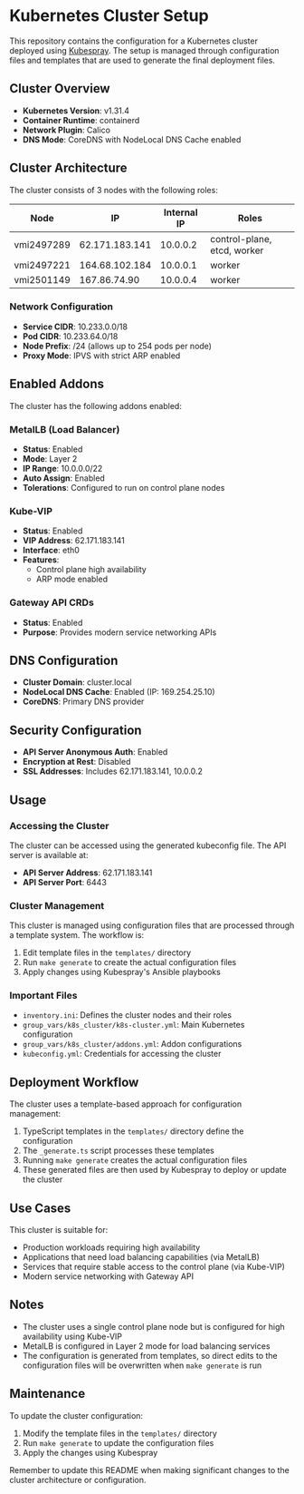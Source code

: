 # Kubernetes Cluster Setup

This repository contains the configuration for a Kubernetes cluster deployed using [Kubespray](https://github.com/kubernetes-sigs/kubespray). The setup is managed through configuration files and templates that are used to generate the final deployment files.

## Cluster Overview

- **Kubernetes Version**: v1.31.4
- **Container Runtime**: containerd
- **Network Plugin**: Calico
- **DNS Mode**: CoreDNS with NodeLocal DNS Cache enabled

## Cluster Architecture

The cluster consists of 3 nodes with the following roles:

| Node        | IP              | Internal IP | Roles                           |
|-------------|-----------------|------------|--------------------------------|
| vmi2497289  | 62.171.183.141  | 10.0.0.2   | control-plane, etcd, worker    |
| vmi2497221  | 164.68.102.184  | 10.0.0.1   | worker                         |
| vmi2501149  | 167.86.74.90    | 10.0.0.4   | worker                         |

### Network Configuration

- **Service CIDR**: 10.233.0.0/18
- **Pod CIDR**: 10.233.64.0/18
- **Node Prefix**: /24 (allows up to 254 pods per node)
- **Proxy Mode**: IPVS with strict ARP enabled

## Enabled Addons

The cluster has the following addons enabled:

### MetalLB (Load Balancer)

- **Status**: Enabled
- **Mode**: Layer 2
- **IP Range**: 10.0.0.0/22
- **Auto Assign**: Enabled
- **Tolerations**: Configured to run on control plane nodes

### Kube-VIP

- **Status**: Enabled
- **VIP Address**: 62.171.183.141
- **Interface**: eth0
- **Features**:
  - Control plane high availability
  - ARP mode enabled

### Gateway API CRDs

- **Status**: Enabled
- **Purpose**: Provides modern service networking APIs

## DNS Configuration

- **Cluster Domain**: cluster.local
- **NodeLocal DNS Cache**: Enabled (IP: 169.254.25.10)
- **CoreDNS**: Primary DNS provider

## Security Configuration

- **API Server Anonymous Auth**: Enabled
- **Encryption at Rest**: Disabled
- **SSL Addresses**: Includes 62.171.183.141, 10.0.0.2

## Usage

### Accessing the Cluster

The cluster can be accessed using the generated kubeconfig file. The API server is available at:

- **API Server Address**: 62.171.183.141
- **API Server Port**: 6443

### Cluster Management

This cluster is managed using configuration files that are processed through a template system. The workflow is:

1. Edit template files in the `templates/` directory
2. Run `make generate` to create the actual configuration files
3. Apply changes using Kubespray's Ansible playbooks

### Important Files

- `inventory.ini`: Defines the cluster nodes and their roles
- `group_vars/k8s_cluster/k8s-cluster.yml`: Main Kubernetes configuration
- `group_vars/k8s_cluster/addons.yml`: Addon configurations
- `kubeconfig.yml`: Credentials for accessing the cluster

## Deployment Workflow

The cluster uses a template-based approach for configuration management:

1. TypeScript templates in the `templates/` directory define the configuration
2. The `_generate.ts` script processes these templates
3. Running `make generate` creates the actual configuration files
4. These generated files are then used by Kubespray to deploy or update the cluster

## Use Cases

This cluster is suitable for:

- Production workloads requiring high availability
- Applications that need load balancing capabilities (via MetalLB)
- Services that require stable access to the control plane (via Kube-VIP)
- Modern service networking with Gateway API

## Notes

- The cluster uses a single control plane node but is configured for high availability using Kube-VIP
- MetalLB is configured in Layer 2 mode for load balancing services
- The configuration is generated from templates, so direct edits to the configuration files will be overwritten when `make generate` is run

## Maintenance

To update the cluster configuration:

1. Modify the template files in the `templates/` directory
2. Run `make generate` to update the configuration files
3. Apply the changes using Kubespray

Remember to update this README when making significant changes to the cluster architecture or configuration.
